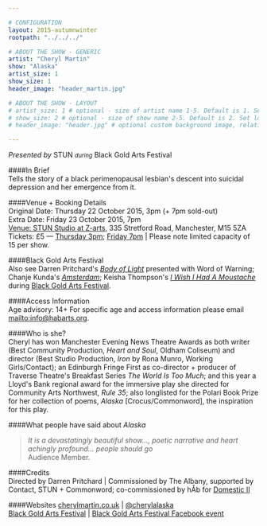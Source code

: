 ```yaml
---

# CONFIGURATION
layout: 2015-autumnwinter
rootpath: "../../../"

# ABOUT THE SHOW - GENERIC
artist: "Cheryl Martin"
show: "Alaska"
artist_size: 1
show_size: 1
header_image: "header_martin.jpg"

# ABOUT THE SHOW - LAYOUT
# artist_size: 1 # optional - size of artist name 1-5. Default is 1. Set longer names to lower values
# show_size: 2 # optional - size of show name 2-5. Default is 2. Set longer names to lower values
# header_image: "header.jpg" # optional custom background image, relative to current page

---
```

*Presented by* STUN <small>*during*</small> Black Gold Arts Festival                
         
####In Brief                      
Tells the story of a black perimenopausal lesbian's descent into suicidal depression and her emergence from it.         
         
####Venue + Booking Details        
Original Date: Thursday 22 October 2015, 3pm (+ 7pm sold-out)        
Extra Date: Friday 23 October 2015, 7pm         
[Venue: STUN Studio at Z-arts](http://www.z-arts.org/about-us/getting-here), 335 Stretford Road, Manchester, M15 5ZA         
Tickets: £5 — [Thursday 3pm](http://z-arts.ticketsolve.com/shows/873540040/events/127519178); [Friday 7pm](http://z-arts.ticketsolve.com/shows/873540040/events/127595898) | Please note limited capacity of 15 per show.                
        
####Black Gold Arts Festival        
Also see Darren Pritchard's *[Body of Light](/archive/2015-autumnwinter/pritchard)* presented with Word of Warning; Chanje Kunda's *[Amsterdam](http://www.z-arts.org/events/amsterdam)*; Keisha Thompson's *[I Wish I Had A Moustache](http://www.z-arts.org/events/i-wish-i-had-a-moustache)* during [Black Gold Arts Festival](http://stunlive.com/black-gold-festival).            
        
####Access Information      
Age advisory: 14+ For specific age and access information please email <mailto:info@habarts.org>.       
            
####Who is she?    
Cheryl has won Manchester Evening News Theatre Awards as both writer (Best Community Production, *Heart and Soul*, Oldham Coliseum) and director (Best Studio Production, *Iron* by Rona Munro, Working Girls/Contact); an Edinburgh Fringe First as co-director + producer of Traverse Theatre's Breakfast Series *The World Is Too Much*; and this year a Lloyd's Bank regional award for the immersive play she directed for Community Arts Northwest, *Rule 35*; also longlisted for the Polari Book Prize for her collection of poems, *Alaska* [Crocus/Commonword], the inspiration for this play.    
    
####What people have said about *Alaska*                                                
>*It is a devastatingly beautiful show…, poetic narrative and heart achingly profound… people should go*<br>Audience Member.    
                        
####Credits         
Directed by Darren Pritchard | Commissioned by The Albany, supported by Contact, STUN + Commonword; co-commissioned by hÅb for [Domestic II](/archive/2015-domestic/martin)        
    
####Websites
[cherylmartin.co.uk](http://www.cherylmartin.co.uk/about) | [@cherylalaska](http://twitter.com/cherylalaska)<br>[Black Gold Arts Festival](http://stunlive.com/black-gold-festival) | [Black Gold Arts Festival Facebook event](http://www.facebook.com/events/942571815809180)
